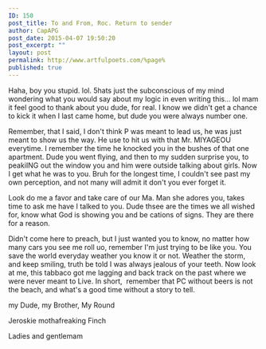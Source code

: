 ```yaml
---
ID: 150
post_title: To and From, Roc. Return to sender
author: CapAPG
post_date: 2015-04-07 19:50:20
post_excerpt: ""
layout: post
permalink: http://www.artfulpoets.com/%page%
published: true
---
```

Haha, boy you stupid. lol. 5hats just the subconscious of my mind wondering what you would say about my logic in even writing this... lol mam it feel good to thank about you dude, for real. I know we didn't get a chance to kick it when I last came home, but dude you were always number one.

Remember, that I said, I don't think P was meant to lead us, he was just meant to show us the way. He use to hit us with that Mr. MIYAGEOU everytime. I remember the time he knocked you in the bushes of that one apartment. Dude you went flying, and then to my sudden surprise you, to peakiING out the window you and him were outside talking about girls. Now I get what he was to you. Bruh for the longest time, I couldn't see past my own perception, and not many will admit it don't you ever forget it.

Look do me a favor and take care of our Ma. Man she adores you, takes time to ask me have I talked to you. Dude thsee are the times we all wished for, know what God is showing you and be cations of signs. They are there for a reason.

Didn't come here to preach, but I just wanted you to know, no matter how many cars you see me roll uo, remember I'm just trying to be like you. You save the world everyday weather you know it or not. Weather the storm, and keep smiling, truth be told I was always jealous of your teeth. Now look at me, this tabbaco got me lagging and back track on the past where we were never meant to Live. In short,  remember that PC without beers is not the beach, and what's a good time without a story to tell.

my Dude, my Brother, My Round

Jeroskie mothafreaking Finch

Ladies and gentlemam